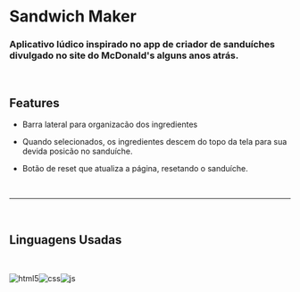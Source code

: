 # Sandwich Maker

 ### Aplicativo lúdico inspirado no app de criador de sanduíches divulgado no site do McDonald's alguns anos atrás.  
<br>

## Features

- Barra lateral para organizacão dos ingredientes

- Quando selecionados, os ingredientes descem do topo da tela para sua devida posicão no sanduíche.

- Botão de reset que atualiza a página, resetando o sanduíche.

<br>


-----

<br>

## Linguagens Usadas

<br>

![html5](https://img.shields.io/badge/HTML5-E34F26?style=for-the-badge&logo=html5&logoColor=white)![css](https://img.shields.io/badge/CSS3-1572B6?style=for-the-badge&logo=css3&logoColor=white)![js](https://img.shields.io/badge/JavaScript-323330?style=for-the-badge&logo=javascript&logoColor=F7DF1E`)


